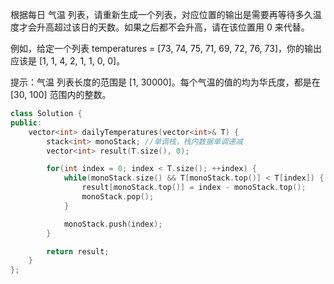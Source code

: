 根据每日 气温 列表，请重新生成一个列表，对应位置的输出是需要再等待多久温度才会升高超过该日的天数。如果之后都不会升高，请在该位置用 0 来代替。

例如，给定一个列表 temperatures = [73, 74, 75, 71, 69, 72, 76, 73]，你的输出应该是 [1, 1, 4, 2, 1, 1, 0, 0]。

提示：气温 列表长度的范围是 [1, 30000]。每个气温的值的均为华氏度，都是在 [30, 100] 范围内的整数。

```cpp
class Solution {
public:
    vector<int> dailyTemperatures(vector<int>& T) {
        stack<int> monoStack; //单调栈，栈内数据单调递减
        vector<int> result(T.size(), 0);

        for(int index = 0; index < T.size(); ++index) {
            while(monoStack.size() && T[monoStack.top()] < T[index]) {
                result[monoStack.top()] = index - monoStack.top();
                monoStack.pop();
            }

            monoStack.push(index);
        }

        return result;
    }
};
```